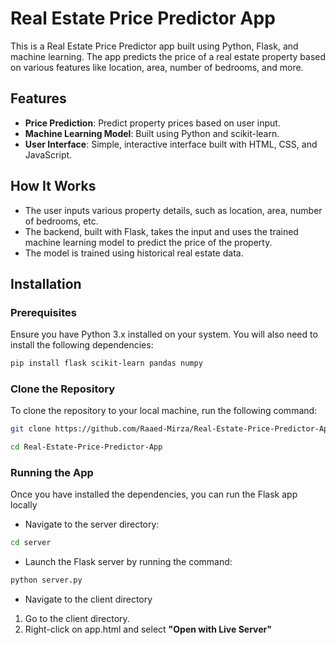 # Real Estate Price Predictor App

This is a Real Estate Price Predictor app built using Python, Flask, and machine learning. The app predicts the price of a real estate property based on various features like location, area, number of bedrooms, and more.

## Features
- **Price Prediction**: Predict property prices based on user input.
- **Machine Learning Model**: Built using Python and scikit-learn.
- **User Interface**: Simple, interactive interface built with HTML, CSS, and JavaScript.

## How It Works
- The user inputs various property details, such as location, area, number of bedrooms, etc.
- The backend, built with Flask, takes the input and uses the trained machine learning model to predict the price of the property.
- The model is trained using historical real estate data.

## Installation

### Prerequisites
Ensure you have Python 3.x installed on your system. You will also need to install the following dependencies:
```bash
pip install flask scikit-learn pandas numpy
```
### Clone the Repository
To clone the repository to your local machine, run the following command:
```bash
git clone https://github.com/Raaed-Mirza/Real-Estate-Price-Predictor-App.git
```
```bash
cd Real-Estate-Price-Predictor-App
```
### Running the App
Once you have installed the dependencies, you can run the Flask app locally
- Navigate to the server directory:
```bash
cd server
```
- Launch the Flask server by running the command:
```bash
python server.py
```
- Navigate to the client directory
1. Go to the client directory.
2. Right-click on app.html and select **"Open with Live Server"**
